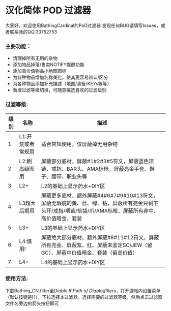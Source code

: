 # 汉化简体 POD 过滤器
大家好，欢迎使用BathingCardinal的PoD过滤器
发现任何BUG请填写Issues，或者联系我的QQ:33752753

### 主要功能：
* 清理掉所有无用的杂物
* 添加物品掉落/售卖NOTIFY提醒功能
* 添加高价值物品小地图图标
* 为各种物品增加名称美化，使其更容易辨认/区分
* 为各种物品添加补充描述（地图/装备/KEYs等等）
* 新增过滤等级切换，可随意挑选喜欢的过滤级别

### 过滤等级:
| 级别 | 名称 | 描述 |
| --- | --- | --- |
|  1  | L1:开荒或者常规用 | 适合常规使用，仅屏蔽掉无用杂物
|  2  | L2:刷高级图用 | 屏蔽部分底材，屏蔽#1#2#3#5符文，屏蔽蓝色项链、戒指、BAR头、AMA标枪，屏蔽亮金手套、鞋子、腰带、职业头等
|  3  | L2+ | L2的基础上显示药水+DIY区
|  4  | L3超大后期用 | 屏蔽更多底材、额外屏蔽#4#6#7#9#10#13符文，屏蔽无瑕疵的黄、蓝、绿、钻，屏蔽所有亮金只剩下头环/戒指/项链/箭袋/爪/AMA标枪、屏蔽所有非中、高价值暗金、套装
|  5  | L3+ | L3的基础上显示药水+DIY区
|  6  | L4:慎用! | 屏蔽绝大部分底材、额外屏蔽#8#11#12符文、屏蔽所有亮金、屏蔽紫、红、屏蔽未鉴定SC/JEW（留GC）、屏蔽中价值暗金、套装（留高价值）
|  7  | L4+ | L4的基础上显示药水+DIY区

### 使用方法:
下载Bathing_CN.filter至*Diablo II\Path of Diablo\filters*，打开游戏内设置菜单（默认按键是H），下拉选择本过滤器，选择需要的过滤器等级，然后点击过滤器文件名旁边的箭头按钮即可
